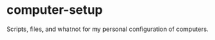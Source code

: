 computer-setup
==============

Scripts, files, and whatnot for my personal configuration of computers.